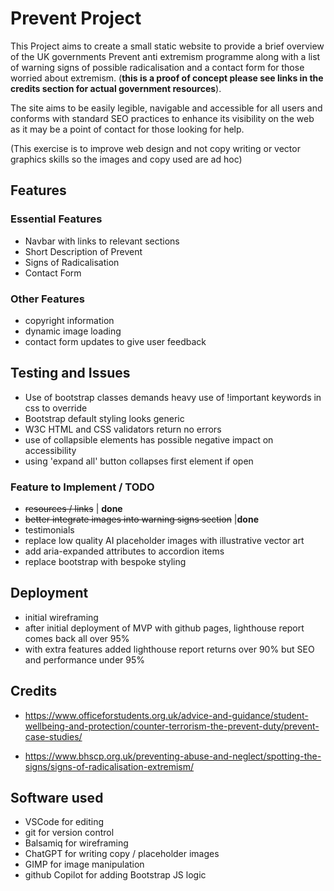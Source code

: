 # Prevent Project
This Project aims to create a small static website to provide a brief overview of the UK governments Prevent anti extremism programme along with a list of warning signs of possible radicalisation and a contact form for those worried about extremism. (**this is a proof of concept please see links in the credits section for actual government resources**).

The site aims to be easily legible, navigable and accessible for all users and conforms with standard SEO practices to enhance its visibility on the web as it may be a point of contact for those looking for help.

(This exercise is to improve web design and not copy writing or vector graphics skills so the images and copy used are ad hoc)

## Features
### Essential Features
- Navbar with links to relevant sections
- Short Description of Prevent
- Signs of Radicalisation
- Contact Form

### Other Features
- copyright information
- dynamic image loading
- contact form updates to give user feedback

## Testing and Issues
- Use of bootstrap classes demands heavy use of !important keywords in css to override
- Bootstrap default styling looks generic
- W3C HTML and CSS validators return no errors
- use of collapsible elements has possible negative impact on accessibility 
- using 'expand all' button collapses first element if open

### Feature to Implement / TODO
- ~~resources / links~~ | **done**
- ~~better integrate images into warning signs section~~ |**done**
- testimonials
- replace low quality AI placeholder images with illustrative vector art
- add aria-expanded attributes to accordion items 
- replace bootstrap with bespoke styling

## Deployment
- initial wireframing
- after initial deployment of MVP with github pages, lighthouse report comes back all over 95%
- with extra features added lighthouse report returns over 90% but SEO and performance under 95%

## Credits
- https://www.officeforstudents.org.uk/advice-and-guidance/student-wellbeing-and-protection/counter-terrorism-the-prevent-duty/prevent-case-studies/

- https://www.bhscp.org.uk/preventing-abuse-and-neglect/spotting-the-signs/signs-of-radicalisation-extremism/

## Software used 
- VSCode for editing
- git for version control
- Balsamiq for wireframing
- ChatGPT for writing copy / placeholder images
- GIMP for image manipulation
- github Copilot for adding Bootstrap JS logic
